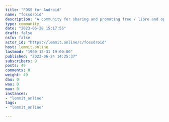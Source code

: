 ```yaml
---
title: "FOSS for Android" 
name: "fossdroid"
description: "A community for sharing and promoting free / libre and open source software on the Android platform. This means software you are free to modify..."
type: community
date: "2023-06-28 15:17:56"
draft: false
nsfw: false
actor_id: "https://lemmit.online/c/fossdroid"
host: lemmit.online
lastmod: "1969-12-31 19:00:00"
published: "2023-06-24 14:25:37"
subscribers: 9
posts: 49
comments: 0
weight: 49
dau: 0
wau: 0
mau: 0
instances:
- "lemmit_online"
tags: 
- "lemmit_online"

---
```

